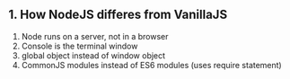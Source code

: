 ## 1. How NodeJS differes from VanillaJS
1. Node runs on a server, not in a browser
2. Console is the terminal window
3. global object instead of window object
4. CommonJS modules instead of ES6 modules (uses require statement)